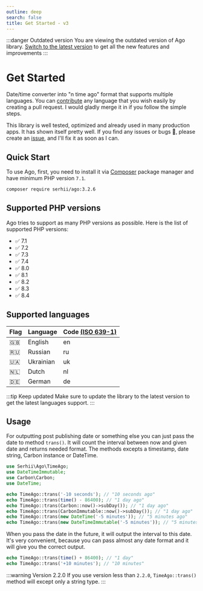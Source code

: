 ```yaml
---
outline: deep
search: false
title: Get Started - v3
---
```


:::danger Outdated version
You are viewing the outdated version of Ago library. [Switch to the latest version](/) to get all the new features and improvements
:::

# Get Started
Date/time converter into "n time ago" format that supports multiple languages. You can [contribute](/contribute) any language that you wish easily by creating a pull request. I would gladly merge it in if you follow the simple steps.

This library is well tested, optimized and already used in many production apps. It has shown itself pretty well. If you find any issues or bugs 🐞, please create an [issue](https://github.com/php-ago/ago/issues/new), and I'll fix it as soon as I can.


## Quick Start
To use Ago, first, you need to install it via [Composer](https://getcomposer.org/) package manager and have minimum PHP version `7.1`.

```bash
composer require serhii/ago:3.2.6
```

## Supported PHP versions
Ago tries to support as many PHP versions as possible. Here is the list of supported PHP versions:

- ✅ 7.1
- ✅ 7.2
- ✅ 7.3
- ✅ 7.4
- ✅ 8.0
- ✅ 8.1
- ✅ 8.2
- ✅ 8.3
- ✅ 8.4

## Supported languages
| Flag | Language  | Code [(ISO 639-1)](https://en.wikipedia.org/wiki/List_of_ISO_639_language_codes) |
| ---- | --------- | -------------------------------------------------------------------------------- |
| 🇬🇧    | English   | en                                                                               |
| 🇷🇺    | Russian   | ru                                                                               |
| 🇺🇦    | Ukrainian | uk                                                                               |
| 🇳🇱    | Dutch     | nl                                                                               |
| 🇩🇪    | German    | de                                                                               |

:::tip Keep updated
Make sure to update the library to the latest version to get the latest languages support.
:::

## Usage
For outputting post publishing date or something else you can just pass the date to method `trans()`. It will count the interval between now and given date and returns needed format. The methods excepts a timestamp, date string, Carbon instance or DateTime.

```php
use Serhii\Ago\TimeAgo;
use DateTimeImmutable;
use Carbon\Carbon;
use DateTime;

echo TimeAgo::trans('-10 seconds'); // "10 seconds ago"
echo TimeAgo::trans(time() - 86400); // "1 day ago"
echo TimeAgo::trans(Carbon::now()->subDay()); // "1 day ago"
echo TimeAgo::trans(CarbonImmutable::now()->subDay()); // "1 day ago"
echo TimeAgo::trans(new DateTime('-5 minutes')); // "5 minutes ago"
echo TimeAgo::trans(new DateTimeImmutable('-5 minutes')); // "5 minutes ago"
```

When you pass the date in the future, it will output the interval to this date. It's very convenient, because you can pass almost any date format and it will give you the correct output.

```php
echo TimeAgo::trans(time() + 86400); // "1 day"
echo TimeAgo::trans('+10 minutes'); // "10 minutes"
```

:::warning Version 2.2.0
If you use version less than `2.2.0`, `TimeAgo::trans()` method will except only a string type.
:::